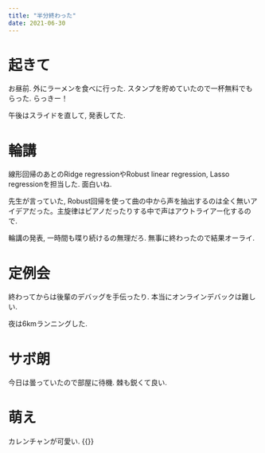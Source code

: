 ```yaml
---
title: "半分終わった"
date: 2021-06-30
---
```


# 起きて
お昼前. 外にラーメンを食べに行った. スタンプを貯めていたので一杯無料でもらった. らっきー！

午後はスライドを直して, 発表してた.

# 輪講
線形回帰のあとのRidge regressionやRobust linear regression, Lasso regressionを担当した. 面白いね.

先生が言っていた, Robust回帰を使って曲の中から声を抽出するのは全く無いアイデアだった。主旋律はピアノだったりする中で声はアウトライアー化するので.

輪講の発表, 一時間も喋り続けるの無理だろ. 無事に終わったので結果オーライ.

# 定例会
終わってからは後輩のデバッグを手伝ったり. 本当にオンラインデバックは難しい.

夜は6kmランニングした.
# サボ朗
今日は曇っていたので部屋に待機. 棘も鋭くて良い.

# 萌え
カレンチャンが可愛い.
{{<tweet user="dango_bot" id="1409101205733724171">}}